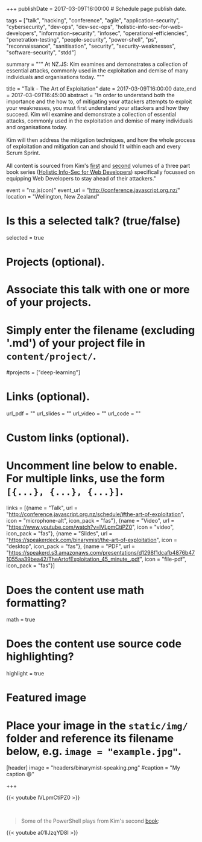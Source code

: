 +++
publishDate = 2017-03-09T16:00:00  # Schedule page publish date.

tags = ["talk", "hacking", "conference", "agile", "application-security", "cybersecurity", "dev-ops", "dev-sec-ops", "holistic-info-sec-for-web-developers", "information-security", "infosec", "operational-efficiencies", "penetration-testing", "people-security", "power-shell", "ps", "reconnaissance", "sanitisation", "security", "security-weaknesses", "software-security", "stdd"]

summary = """
At NZ.JS: Kim examines and demonstrates a collection of essential attacks, commonly used in the exploitation and demise of many individuals and organisations today.
"""

title = "Talk - The Art of Exploitation"
date = 2017-03-09T16:00:00
date_end = 2017-03-09T16:45:00
abstract = "In order to understand both the importance and the how to, of mitigating your attackers attempts to exploit your weaknesses, you must first understand your attackers and how they succeed. Kim will examine and demonstrate a collection of essential attacks, commonly used in the exploitation and demise of many individuals and organisations today.<br><br>Kim will then address the mitigation techniques, and how the whole process of exploitation and mitigation can and should fit within each and every Scrum Sprint.<br><br>All content is sourced from Kim's [first](https://f0.holisticinfosecforwebdevelopers.com/) and [second](https://f1.holisticinfosecforwebdevelopers.com/) volumes of a three part book series ([Holistic Info-Sec for Web Developers](/publication/holistic-infosec-for-web-developers)) specifically focussed on equipping Web Developers to stay ahead of their attackers."

event = "nz.js(con)"
event_url = "http://conference.javascript.org.nz/"
location = "Wellington, New Zealand"

# Is this a selected talk? (true/false)
selected = true

# Projects (optional).
#   Associate this talk with one or more of your projects.
#   Simply enter the filename (excluding '.md') of your project file in `content/project/`.
#projects = ["deep-learning"]

# Links (optional).
url_pdf = ""
url_slides = ""
url_video = ""
url_code = ""

# Custom links (optional).
#   Uncomment line below to enable. For multiple links, use the form `[{...}, {...}, {...}]`.
links = [{name = "Talk", url = "http://conference.javascript.org.nz/schedule/#the-art-of-exploitation", icon = "microphone-alt", icon_pack = "fas"}, {name = "Video", url = "https://www.youtube.com/watch?v=IVLpmCtiPZ0", icon = "video", icon_pack = "fas"}, {name = "Slides", url = "https://speakerdeck.com/binarymist/the-art-of-exploitation", icon = "desktop", icon_pack = "fas"}, {name = "PDF", url = "https://speakerd.s3.amazonaws.com/presentations/d1298f1dcafb4876b471055aa39bea42/TheArtofExploitation_45_minute_.pdf", icon = "file-pdf", icon_pack = "fas"}]


# Does the content use math formatting?
math = true

# Does the content use source code highlighting?
highlight = true

# Featured image
# Place your image in the `static/img/` folder and reference its filename below, e.g. `image = "example.jpg"`.
[header]
image = "headers/binarymist-speaking.png"
#caption = "My caption :smile:"

+++

{{< youtube IVLpmCtiPZ0 >}}

<br>

<script async class="speakerdeck-embed" data-id="d1298f1dcafb4876b471055aa39bea42" data-ratio="1.33159947984395" src="//speakerdeck.com/assets/embed.js"></script>

> Some of the PowerShell plays from Kim's second [book](https://f1.holisticinfosecforwebdevelopers.com/chap03.html#vps-identify-risks-powershell): 

{{< youtube a01IJzqYD8I >}}

<br>

